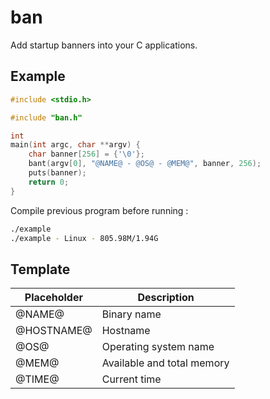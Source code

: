 # ban
Add startup banners into your C applications.

## Example

```c
#include <stdio.h>

#include "ban.h"

int
main(int argc, char **argv) {
	char banner[256] = {'\0'};
	bant(argv[0], "@NAME@ - @OS@ - @MEM@", banner, 256);
	puts(banner);
	return 0;
}
```

Compile previous program before running :

```sh
./example
./example - Linux - 805.98M/1.94G
````

## Template

| Placeholder | Description |
| ----------- | ----------- |
| @NAME@ | Binary name |
| @HOSTNAME@ | Hostname |
| @OS@ | Operating system name |
| @MEM@ | Available and total memory |
| @TIME@ | Current time |
